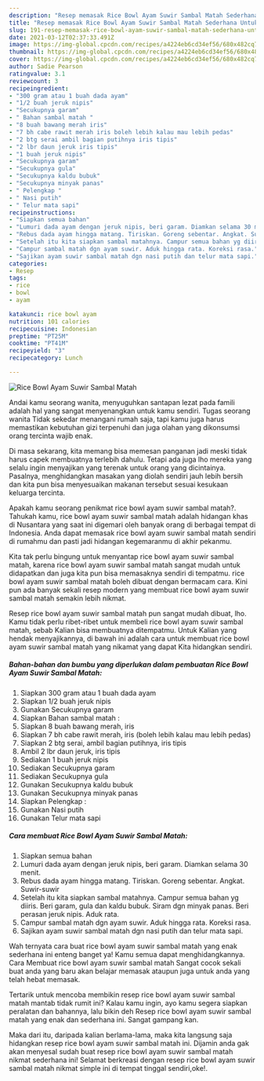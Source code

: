 ```yaml
---
description: "Resep memasak Rice Bowl Ayam Suwir Sambal Matah Sederhana Untuk Jualan"
title: "Resep memasak Rice Bowl Ayam Suwir Sambal Matah Sederhana Untuk Jualan"
slug: 191-resep-memasak-rice-bowl-ayam-suwir-sambal-matah-sederhana-untuk-jualan
date: 2021-03-12T02:37:33.491Z
image: https://img-global.cpcdn.com/recipes/a4224eb6cd34ef56/680x482cq70/rice-bowl-ayam-suwir-sambal-matah-foto-resep-utama.jpg
thumbnail: https://img-global.cpcdn.com/recipes/a4224eb6cd34ef56/680x482cq70/rice-bowl-ayam-suwir-sambal-matah-foto-resep-utama.jpg
cover: https://img-global.cpcdn.com/recipes/a4224eb6cd34ef56/680x482cq70/rice-bowl-ayam-suwir-sambal-matah-foto-resep-utama.jpg
author: Sadie Pearson
ratingvalue: 3.1
reviewcount: 3
recipeingredient:
- "300 gram atau 1 buah dada ayam"
- "1/2 buah jeruk nipis"
- "Secukupnya garam"
- " Bahan sambal matah "
- "8 buah bawang merah iris"
- "7 bh cabe rawit merah iris boleh lebih kalau mau lebih pedas"
- "2 btg serai ambil bagian putihnya iris tipis"
- "2 lbr daun jeruk iris tipis"
- "1 buah jeruk nipis"
- "Secukupnya garam"
- "Secukupnya gula"
- "Secukupnya kaldu bubuk"
- "Secukupnya minyak panas"
- " Pelengkap "
- " Nasi putih"
- " Telur mata sapi"
recipeinstructions:
- "Siapkan semua bahan"
- "Lumuri dada ayam dengan jeruk nipis, beri garam. Diamkan selama 30 menit."
- "Rebus dada ayam hingga matang. Tiriskan. Goreng sebentar. Angkat. Suwir-suwir"
- "Setelah itu kita siapkan sambal matahnya. Campur semua bahan yg diiris. Beri garam, gula dan kaldu bubuk. Siram dgn minyak panas. Beri perasan jeruk nipis. Aduk rata."
- "Campur sambal matah dgn ayam suwir. Aduk hingga rata. Koreksi rasa."
- "Sajikan ayam suwir sambal matah dgn nasi putih dan telur mata sapi."
categories:
- Resep
tags:
- rice
- bowl
- ayam

katakunci: rice bowl ayam 
nutrition: 101 calories
recipecuisine: Indonesian
preptime: "PT25M"
cooktime: "PT41M"
recipeyield: "3"
recipecategory: Lunch

---
```



![Rice Bowl Ayam Suwir Sambal Matah](https://img-global.cpcdn.com/recipes/a4224eb6cd34ef56/680x482cq70/rice-bowl-ayam-suwir-sambal-matah-foto-resep-utama.jpg)

Andai kamu seorang wanita, menyuguhkan santapan lezat pada famili adalah hal yang sangat menyenangkan untuk kamu sendiri. Tugas seorang  wanita Tidak sekedar menangani rumah saja, tapi kamu juga harus memastikan kebutuhan gizi terpenuhi dan juga olahan yang dikonsumsi orang tercinta wajib enak.

Di masa  sekarang, kita memang bisa memesan panganan jadi meski tidak harus capek membuatnya terlebih dahulu. Tetapi ada juga lho mereka yang selalu ingin menyajikan yang terenak untuk orang yang dicintainya. Pasalnya, menghidangkan masakan yang diolah sendiri jauh lebih bersih dan kita pun bisa menyesuaikan makanan tersebut sesuai kesukaan keluarga tercinta. 



Apakah kamu seorang penikmat rice bowl ayam suwir sambal matah?. Tahukah kamu, rice bowl ayam suwir sambal matah adalah hidangan khas di Nusantara yang saat ini digemari oleh banyak orang di berbagai tempat di Indonesia. Anda dapat memasak rice bowl ayam suwir sambal matah sendiri di rumahmu dan pasti jadi hidangan kegemaranmu di akhir pekanmu.

Kita tak perlu bingung untuk menyantap rice bowl ayam suwir sambal matah, karena rice bowl ayam suwir sambal matah sangat mudah untuk didapatkan dan juga kita pun bisa memasaknya sendiri di tempatmu. rice bowl ayam suwir sambal matah boleh dibuat dengan bermacam cara. Kini pun ada banyak sekali resep modern yang membuat rice bowl ayam suwir sambal matah semakin lebih nikmat.

Resep rice bowl ayam suwir sambal matah pun sangat mudah dibuat, lho. Kamu tidak perlu ribet-ribet untuk membeli rice bowl ayam suwir sambal matah, sebab Kalian bisa membuatnya ditempatmu. Untuk Kalian yang hendak menyajikannya, di bawah ini adalah cara untuk membuat rice bowl ayam suwir sambal matah yang nikamat yang dapat Kita hidangkan sendiri.

<!--inarticleads1-->

##### Bahan-bahan dan bumbu yang diperlukan dalam pembuatan Rice Bowl Ayam Suwir Sambal Matah:

1. Siapkan 300 gram atau 1 buah dada ayam
1. Siapkan 1/2 buah jeruk nipis
1. Gunakan Secukupnya garam
1. Siapkan  Bahan sambal matah :
1. Siapkan 8 buah bawang merah, iris
1. Siapkan 7 bh cabe rawit merah, iris (boleh lebih kalau mau lebih pedas)
1. Siapkan 2 btg serai, ambil bagian putihnya, iris tipis
1. Ambil 2 lbr daun jeruk, iris tipis
1. Sediakan 1 buah jeruk nipis
1. Sediakan Secukupnya garam
1. Sediakan Secukupnya gula
1. Gunakan Secukupnya kaldu bubuk
1. Gunakan Secukupnya minyak panas
1. Siapkan  Pelengkap :
1. Gunakan  Nasi putih
1. Gunakan  Telur mata sapi




<!--inarticleads2-->

##### Cara membuat Rice Bowl Ayam Suwir Sambal Matah:

1. Siapkan semua bahan
1. Lumuri dada ayam dengan jeruk nipis, beri garam. Diamkan selama 30 menit.
1. Rebus dada ayam hingga matang. Tiriskan. Goreng sebentar. Angkat. Suwir-suwir
1. Setelah itu kita siapkan sambal matahnya. Campur semua bahan yg diiris. Beri garam, gula dan kaldu bubuk. Siram dgn minyak panas. Beri perasan jeruk nipis. Aduk rata.
1. Campur sambal matah dgn ayam suwir. Aduk hingga rata. Koreksi rasa.
1. Sajikan ayam suwir sambal matah dgn nasi putih dan telur mata sapi.




Wah ternyata cara buat rice bowl ayam suwir sambal matah yang enak sederhana ini enteng banget ya! Kamu semua dapat menghidangkannya. Cara Membuat rice bowl ayam suwir sambal matah Sangat cocok sekali buat anda yang baru akan belajar memasak ataupun juga untuk anda yang telah hebat memasak.

Tertarik untuk mencoba membikin resep rice bowl ayam suwir sambal matah mantab tidak rumit ini? Kalau kamu ingin, ayo kamu segera siapkan peralatan dan bahannya, lalu bikin deh Resep rice bowl ayam suwir sambal matah yang enak dan sederhana ini. Sangat gampang kan. 

Maka dari itu, daripada kalian berlama-lama, maka kita langsung saja hidangkan resep rice bowl ayam suwir sambal matah ini. Dijamin anda gak akan menyesal sudah buat resep rice bowl ayam suwir sambal matah nikmat sederhana ini! Selamat berkreasi dengan resep rice bowl ayam suwir sambal matah nikmat simple ini di tempat tinggal sendiri,oke!.

